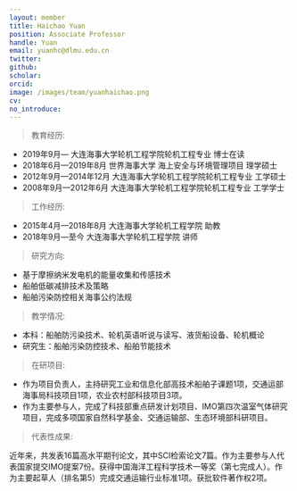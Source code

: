 ```yaml
---
layout: member
title: Haichao Yuan
position: Associate Professor 
handle: Yuan
email: yuanhc@dlmu.edu.cn
twitter: 
github: 
scholar:
orcid: 
image: /images/team/yuanhaichao.png
cv: 
no_introduce: 
---
```


> 教育经历:

- 2019年9月—  大连海事大学轮机工程学院轮机工程专业 博士在读
- 2018年6月—2019年8月 世界海事大学 海上安全与环境管理项目 理学硕士
- 2012年9月—2014年12月 大连海事大学轮机工程学院轮机工程专业 工学硕士
- 2008年9月—2012年6月 大连海事大学轮机工程学院轮机工程专业 工学学士

> 工作经历:

- 2015年4月—2018年8月 大连海事大学轮机工程学院 助教
- 2018年9月—至今 大连海事大学轮机工程学院 讲师

> 研究方向:

- 基于摩擦纳米发电机的能量收集和传感技术
- 船舶低碳减排技术及策略
- 船舶污染防控相关海事公约法规

> 教学情况:

- 本科：船舶防污染技术、轮机英语听说与读写、液货船设备、轮机概论
- 研究生：船舶污染防控技术、船舶节能技术

> 在研项目:

- 作为项目负责人，主持研究工业和信息化部高技术船舶子课题1项，交通运部海事局科技项目1项，农业农村部科技项目3项。
- 作为主要参与人，完成了科技部重点研发计划项目、IMO第四次温室气体研究项目，完成多项国家自然科学基金、交通运输部、生态环境部科研项目。

> 代表性成果:

近年来，共发表16篇高水平期刊论文，其中SCI检索论文7篇。作为主要参与人代表国家提交IMO提案7份。获得中国海洋工程科学技术一等奖（第七完成人）。作为主要起草人（排名第5）完成交通运输行业标准1项。获批软件著作权2项。






